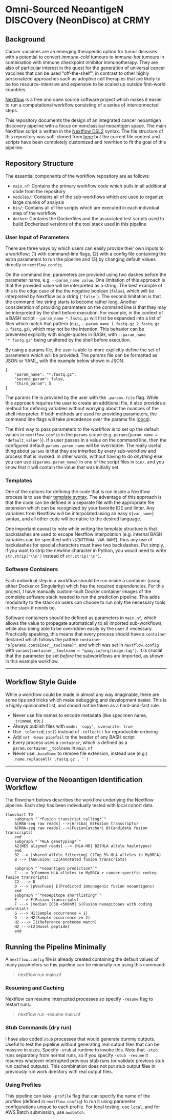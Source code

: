 # Omni-Sourced NeoantigeN DISCOvery (NeonDisco) at CRMY

## Background

Cancer vaccines are an emerging therapeutic option for tumor diseases with a potential to convert *immune-cold* tumours to *immune-hot* tumours in combination with immune checkpoint inhibitor immunotherapy. They are also of particular interest in the quest for the generation of universal cancer vaccines that can be used  “off-the-shelf", in contrast to other highly personalized approaches such as adoptive cell therapies that are likely to be too resource-intensive and expensive to be scaled up outside first-world countries.

[Nextflow](https://www.nextflow.io/) is a free and open source software project which makes it easier to run a computational workflow consisting of a series of interconnected steps.

This repository documents the design of an integrated cancer neoantigen discovery pipeline with a focus on nonclassical neoantigen space. The main Nextflow script is written in the [Nextflow DSL2](https://www.nextflow.io/docs/latest/dsl2.html) syntax. The file structure of this repository was soft-cloned from [here](https://github.com/FredHutch/workflow-template-nextflow) but the current file content and scripts have been completely customized and rewritten to fit the goal of this pipeline.

## Repository Structure

The essential components of the workflow repository are as follows:
- `main.nf`: Contains the primary workflow code which pulls in all additional code from the repository
- `modules/`: Contains all of the sub-workflows which are used to organize large chunks of analysis
- `bin/`: Contains all of the scripts which are executed in each individual step of the workflow
- `docker`: Contains the Dockerfiles and the associated test scripts used to build Dockerized versions of the tool stack used in this pipeline

### User Input of Parameters

There are three ways by which users can easily provide their own inputs to a workflow; (1) with command-line flags, (2) with a config file containing the extra parameters to run the pipeline and (3) by changing default values directly in `nextflow.config`.

On the command line, parameters are provided using two dashes before the parameter name, e.g. `--param_name value`. One limitation of this approach is that the provided value will be interpreted as a string. The best example of this is the edge case of the the negative boolean (`false`), which will be interpreted by Nextflow as a string (`'false'`). The second limitation is that the command line string starts to become rather long. Another consideration of providing parameters on the command line is that they may be interpreted by the shell before execution. For example, in the context of a BASH script `--param_name *.fastq.gz` will first be expanded into a list of files which match that pattern (e.g., `--param_name 1.fastq.gz 2.fastq.gz 3.fastq.gz`), which may not be the intention. This behavior can be prevented explicitly with single-quotes in BASH, with `--param_name '*.fastq.gz'` being unaltered by the shell before execution.

By using a params file, the user is able to more explicitly define the set of parameters which will be provided. The params file can be formatted as JSON or YAML, with the example below shown in JSON.

```
{
    "param_name": "*.fastq.gz",
    "second_param": false,
    "third_param": 5
}
```

The params file is provided by the user with the `-params-file` flag. While this approach requires the user to create an additional file, it also provides a method for defining variables without worrying about the nuances of the shell interpreter. If both methods are used for providing parameters, the command line flags will take precedence over the params file ([docs](https://www.nextflow.io/docs/latest/config.html)).

The third way to pass parameters to the workflow is to set up the default values in `nextflow.config` in the `params` scope (e.g. `params{param_name = 'default_value'}`). If a user passes in a value on the command line, then the configured default `params.param_name` will be overridden. The really useful thing about `params` is that they are inherited by every sub-workflow and process that is invoked. In other words, without having to do _anything_ else, you can use `${params.param_name}` in one of the script files in `bin/`, and you know that it will contain the value that was initially set.

### Templates

One of the options for defining the code that is run inside a Nextflow process is to use their [template syntax](https://www.nextflow.io/docs/latest/process.html#template). The advantage of this approach is that the code can be defined in a separate file with the appropriate file extension which can be recognized by your favorite IDE and linter. Any variables from Nextflow will be interpolated using an easy `${var_name}` syntax, and all other code will be native to the desired language. 

One important caveat to note while writing the template structure is that backslashes are used to escape Nextflow interpolation (e.g. internal BASH variables can be specified with `\$INTERNAL_VAR_NAME`), thus any use of backslashes for special characters must have two backslashes. Put simply, if you want to strip the newline character in Python, you would need to write `str.strip('\\n')` instead of `str.strip('\n')`.

### Software Containers

Each individual step in a workflow should be run inside a container (using either Docker or Singularity) which has the required dependencies. For this project, I have manually custom-built Docker container images of the complete software stack needed to run the prediction pipeline. This adds modularity to the stack so users can choose to run only the necessary tools in the stack if needs be. 

Software containers should be defined as parameters in `main.nf`, which allows the value to propagate automatically to all imported sub-workflows, while also being able to be overridden easily by the user if necessary. Practically speaking, this means that every process should have a `container` declared which follows the pattern `container "${params.container__toolname}"`, and which was set in `nextflow.config` with `params{container__toolname = "quay.io/org/image:tag"}`. It is crucial that the parameter be set _before_ the subworkflows are imported, as shown in this example workflow.

------
## Workflow Style Guide

While a workflow could be made in almost any way imaginable, there are some tips and tricks which make debugging and development easier. This is a highly opinionated list, and should not be taken as a hard-and-fast rule.

- Never use file names to encode metadata (like specimen name, `.trimmed`, etc.)
- Always publish files with `mode: 'copy', overwrite: true`
- Use `.toSortedList()` instead of `.collect()` for reproducible ordering
- Add `set -Eeuo pipefail` to the header of any BASH script
- Every process uses a `container`, which is defined as a `param.container__toolname` in `main.nf`
- Never use `.baseName` to remove file extension, instead use (e.g.) `.name.replaceAll('.fastq.gz', '')`

--------------------

## Overview of the Neoantigen Identification Workflow

The flowchart belows describes the workflow underlying the Nextflow pipeline. Each step has been individually tested with local cohort data.

```mermaid
flowchart TD
    subgraph "`*Fusion transcript calling*`"
    A[RNA-seq raw reads] -->|Arriba| B(Fusion transcripts)
    A[RNA-seq raw reads] -->|FusionCatcher| B(Candidate fusion transcripts)
    end
    subgraph "`*HLA genotyping*`"
    A2[WES aligned reads] --> |HLA-HD| B2(HLA allele haplotypes)
    end
    B2 --> |shared allele filtering| C(Top 5% HLA alleles in MyBRCA)
    B --> |AGFusion| C2(Annotated fusion transcripts)

    subgraph "`*neoantigen prediction*`"
    C ---> D(Common HLA alleles in MyBRCA + cancer-specific coding fusion transcripts)
    C2 ---> D
    D ---> |pVacFuse| E(Predicted immunogenic fusion neoantigens)
    end
    subgraph "`*neoepitope shortlisting*`"
    E ---> F(Fusion transcripts)
    F ---> |median IC50 <500nM| G(Fusion neoepitopes with coding potential)
    G ---> H1(Sample occurrence = 1)
    G ---> H2(Sample occurrence >= 2)
    H2 ---> I1(Reference proteome match)
    H2 --->I2(Novel peptide)
    end

```

## Running the Pipeline Minimally
A `nextflow.config` file is already created containing the default values of many parameters so this pipeline can be minimally run using this command:

> nextflow run main.nf 

### Resuming and Caching
Nextflow can resume interrupted processes so specify `-resume` flag to restart runs.

> nextflow run -resume main.nf

### Stub Commands (dry run)
I have also coded `stub` processes that would generate dummy outputs. Useful to test the pipeline without generating real output files that can be massive in sizes. Specify `-stub` at runtime to invoke this. Note that `-stub` runs separately from normal runs, so if you specify `-stub -resume` it resumes whatever interrupted previous stub runs (or validate previous stub run cached outputs). This combination does not put stub output files in previously run work directory with real output files. 

### Using Profiles
This pipeline can take `-profile` flag that can specify the name of the profiles (defined in `nextflow.config`) to run it using parameter configurations unique to each profile. For local testing, use `local`, and for AWS Batch submission, use `awsbatch`. 
